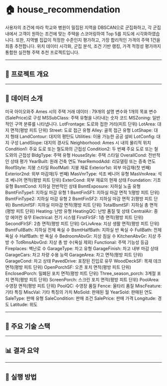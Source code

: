 # 🏠 house_recommendation

사용자의 조건에 따라 학교와 병원이 밀집된 지역을 DBSCAN으로 군집화하고, 각 군집 내에서 고객이 원하는 조건에 맞는 주택을 스코어링하여 Top 5를 지도에 시각화하였습니다.
또한, 지역별 집값이 적정한 수준인지 평가하고, 가장 합리적인 가격의 주택 1건을 최종 추천합니다.
위치 데이터 시각화, 군집 분석, 조건 기반 랭킹, 가격 적정성 평가까지 통합한 실전형 주택 추천 프로젝트입니다.

---

## 📌 프로젝트 개요

---

## 📝 데이터 소개

미국 아이오와주 Ames 시의 주택 거래 데이터 : 79개의 설명 변수와 1개의 목표 변수(SalePrice)로 구성
MSSubClass: 주택 유형을 나타내는 숫자 코드
MSZoning: 일반적인 구역 분류를 나타냅니다.
LotFrontage: 도로와 접한 거리(피트 단위)
LotArea: 대지 면적(평방 피트 단위)
Street: 도로 접근 유형
Alley: 골목 접근 유형
LotShape: 대지 형태
LandContour: 대지의 평탄도
Utilities: 이용 가능한 공공 설비
LotConfig: 대지 구성
LandSlope: 대지의 경사도
Neighborhood: Ames 시 내의 물리적 위치
Condition1: 주요 도로 또는 철도와의 근접성
Condition2: 두 번째 주요 도로 또는 철도와의 근접성
BldgType: 주택 유형
HouseStyle: 주택 스타일
OverallCond: 전반적인 상태 평가
YearBuilt: 원래 건축 연도
YearRemodAdd: 리모델링 또는 증축 연도
RoofStyle: 지붕 스타일
RoofMatl: 지붕 재료
Exterior1st: 외부 마감재(첫 번째)
Exterior2nd: 외부 마감재(두 번째)
MasVnrType: 석조 베니어 유형
MasVnrArea: 석조 베니어 면적(평방 피트 단위)
ExterCond: 외부 재료의 현재 상태
Foundation: 기초 유형
BsmtCond: 지하실 전반적인 상태
BsmtExposure: 지하실 노출 유형
BsmtFinType1: 지하실 마감 유형 1
BsmtFinSF1: 지하실 마감 면적 1(평방 피트 단위)
BsmtFinType2: 지하실 마감 유형 2
BsmtFinSF2: 지하실 마감 면적 2(평방 피트 단위)
BsmtUnfSF: 지하실 미마감 면적(평방 피트 단위)
TotalBsmtSF: 지하실 총 면적(평방 피트 단위)
Heating: 난방 유형
HeatingQC: 난방 품질 및 상태
CentralAir: 중앙 에어컨 유무
Electrical: 전기 시스템
FirstFlrSF: 1층 면적(평방 피트 단위)
SecondFlrSF: 2층 면적(평방 피트 단위)
GrLivArea: 지상 생활 면적(평방 피트 단위)
BsmtFullBath: 지하실 전체 욕실 수
BsmtHalfBath: 지하실 반 욕실 수
FullBath: 전체 욕실 수
HalfBath: 반 욕실 수
BedroomAbvGr: 지상 침실 수
KitchenAbvGr: 지상 주방 수
TotRmsAbvGrd: 지상 총 방 수(욕실 제외)
Functional: 주택 기능성 등급
Fireplaces: 벽난로 수
GarageType: 차고 유형
GarageFinish: 차고 내부 마감 상태
GarageCars: 차고 차량 수용 능력
GarageArea: 차고 면적(평방 피트 단위)
GarageCond: 차고 상태
PavedDrive: 포장된 진입로 유무
WoodDeckSF: 목재 데크 면적(평방 피트 단위)
OpenPorchSF: 오픈 포치 면적(평방 피트 단위)
EnclosedPorch: 밀폐된 포치 면적(평방 피트 단위)
Three_season_porch: 3계절 포치 면적(평방 피트 단위)
ScreenPorch: 스크린 포치 면적(평방 피트 단위)
PoolArea: 수영장 면적(평방 피트 단위)
PoolQC: 수영장 품질
Fence: 울타리 품질
MiscFeature: 기타 특징
MiscVal: 기타 특징의 가치
MoSold: 판매된 월
YearSold: 판매된 연도
SaleType: 판매 유형
SaleCondition: 판매 조건
SalePrice: 판매 가격
Longitude: 경도
Latitude: 위도

---

## 🧠 주요 기술 스택

---

## 📊 결과 요약

---

## 📢 실행 방법
